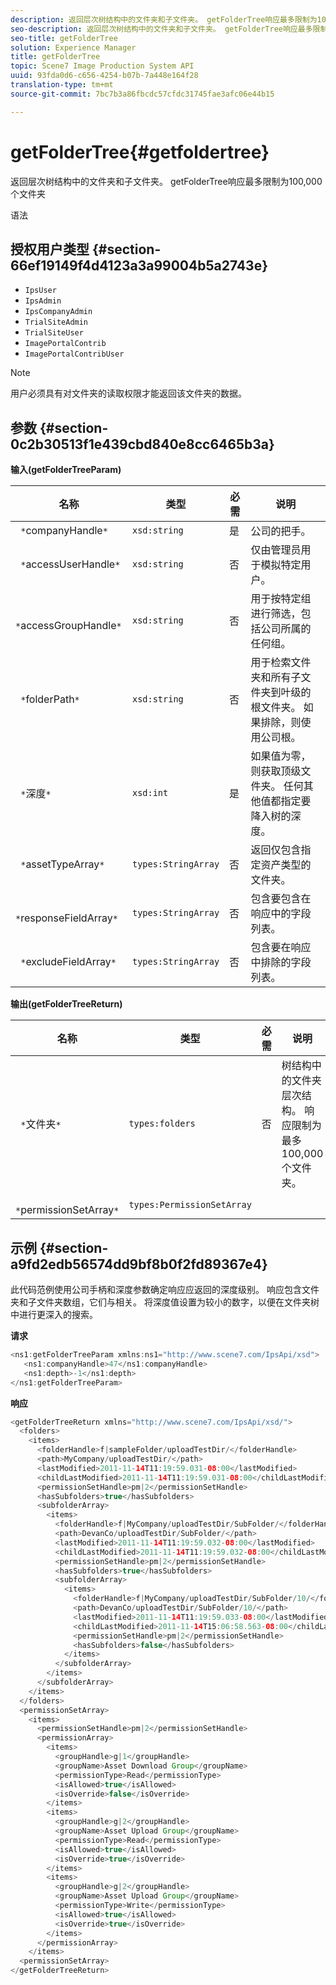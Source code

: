```yaml
---
description: 返回层次树结构中的文件夹和子文件夹。 getFolderTree响应最多限制为100,000个文件夹
seo-description: 返回层次树结构中的文件夹和子文件夹。 getFolderTree响应最多限制为100,000个文件夹
seo-title: getFolderTree
solution: Experience Manager
title: getFolderTree
topic: Scene7 Image Production System API
uuid: 93fda0d6-c656-4254-b07b-7a448e164f28
translation-type: tm+mt
source-git-commit: 7bc7b3a86fbcdc57cfdc31745fae3afc06e44b15

---
```



# getFolderTree{#getfoldertree}

返回层次树结构中的文件夹和子文件夹。 getFolderTree响应最多限制为100,000个文件夹

语法

## 授权用户类型 {#section-66ef19149f4d4123a3a99004b5a2743e}

* `IpsUser`
* `IpsAdmin`
* `IpsCompanyAdmin`
* `TrialSiteAdmin`
* `TrialSiteUser`
* `ImagePortalContrib`
* `ImagePortalContribUser`

>[!NOTE]
>
>用户必须具有对文件夹的读取权限才能返回该文件夹的数据。

## 参数 {#section-0c2b30513f1e439cbd840e8cc6465b3a}

**输入(getFolderTreeParam)**

| 名称 | 类型 | 必需 | 说明 |
|---|---|---|---|
| ` *`companyHandle`*` | `xsd:string` | 是 | 公司的把手。 |
| ` *`accessUserHandle`*` | `xsd:string` | 否 | 仅由管理员用于模拟特定用户。 |
| ` *`accessGroupHandle`*` | `xsd:string` | 否 | 用于按特定组进行筛选，包括公司所属的任何组。 |
| ` *`folderPath`*` | `xsd:string` | 否 | 用于检索文件夹和所有子文件夹到叶级的根文件夹。 如果排除，则使用公司根。 |
| ` *`深度`*` | `xsd:int` | 是 | 如果值为零，则获取顶级文件夹。 任何其他值都指定要降入树的深度。 |
| ` *`assetTypeArray`*` | `types:StringArray` | 否 | 返回仅包含指定资产类型的文件夹。 |
| ` *`responseFieldArray`*` | `types:StringArray` | 否 | 包含要包含在响应中的字段列表。 |
| ` *`excludeFieldArray`*` | `types:StringArray` | 否 | 包含要在响应中排除的字段列表。 |

**输出(getFolderTreeReturn)**

| 名称 | 类型 | 必需 | 说明 |
|---|---|---|---|
| ` *`文件夹`*` | `types:folders` | 否 | 树结构中的文件夹层次结构。 响应限制为最多100,000个文件夹。 |
| ` *`permissionSetArray`*` | `types:PermissionSetArray` |  |  |

## 示例 {#section-a9fd2edb56574dd9bf8b0f2fd89367e4}

此代码范例使用公司手柄和深度参数确定响应应返回的深度级别。 响应包含文件夹和子文件夹数组，它们与相关。 将深度值设置为较小的数字，以便在文件夹树中进行更深入的搜索。

**请求**

```java
<ns1:getFolderTreeParam xmlns:ns1="http://www.scene7.com/IpsApi/xsd">
   <ns1:companyHandle>47</ns1:companyHandle>
   <ns1:depth>-1</ns1:depth>
</ns1:getFolderTreeParam>
```

**响应**

```java
<getFolderTreeReturn xmlns="http://www.scene7.com/IpsApi/xsd/">
  <folders>
    <items>
      <folderHandle>f|sampleFolder/uploadTestDir/</folderHandle>
      <path>MyCompany/uploadTestDir/</path>
      <lastModified>2011-11-14T11:19:59.031-08:00</lastModified>
      <childLastModified>2011-11-14T11:19:59.031-08:00</childLastModified>
      <permissionSetHandle>pm|2</permissionSetHandle>
      <hasSubfolders>true</hasSubfolders>
      <subfolderArray>
        <items>
          <folderHandle>f|MyCompany/uploadTestDir/SubFolder/</folderHandle>
          <path>DevanCo/uploadTestDir/SubFolder/</path>
          <lastModified>2011-11-14T11:19:59.032-08:00</lastModified>
          <childLastModified>2011-11-14T11:19:59.032-08:00</childLastModified>
          <permissionSetHandle>pm|2</permissionSetHandle>
          <hasSubfolders>true</hasSubfolders>
          <subfolderArray>
            <items>
              <folderHandle>f|MyCompany/uploadTestDir/SubFolder/10/</folderHandle>
              <path>DevanCo/uploadTestDir/SubFolder/10/</path>
              <lastModified>2011-11-14T11:19:59.033-08:00</lastModified>
              <childLastModified>2011-11-14T15:06:58.563-08:00</childLastModified>
              <permissionSetHandle>pm|2</permissionSetHandle>
              <hasSubfolders>false</hasSubfolders>
            </items>
          </subfolderArray>
        </items>
      </subfolderArray>
    </items>
  </folders>
  <permissionSetArray>
    <items>
      <permissionSetHandle>pm|2</permissionSetHandle>
      <permissionArray>
        <items>
          <groupHandle>g|1</groupHandle>
          <groupName>Asset Download Group</groupName>
          <permissionType>Read</permissionType>
          <isAllowed>true</isAllowed>
          <isOverride>false</isOverride>
        </items>
        <items>
          <groupHandle>g|2</groupHandle>
          <groupName>Asset Upload Group</groupName>
          <permissionType>Read</permissionType>
          <isAllowed>true</isAllowed>
          <isOverride>true</isOverride>
        </items>
        <items>
          <groupHandle>g|2</groupHandle>
          <groupName>Asset Upload Group</groupName>
          <permissionType>Write</permissionType>
          <isAllowed>true</isAllowed>
          <isOverride>true</isOverride>
        </items>
      </permissionArray>
    </items>
  <permissionSetArray>
</getFolderTreeReturn>
```

